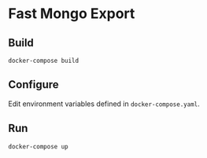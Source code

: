# Fast Mongo Export

## Build

    docker-compose build

## Configure

Edit environment variables defined in `docker-compose.yaml`.

## Run

    docker-compose up

